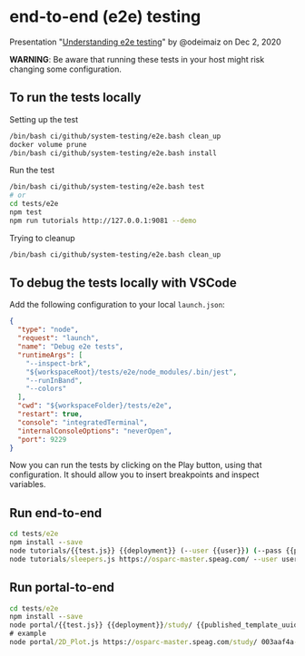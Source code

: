 # end-to-end (e2e) testing


Presentation "[Understanding e2e testing](https://docs.google.com/presentation/d/1Kc2kz1e6Fl3XNDGXfPx_Aurqx29edGuke4rnIfHr5bI/edit?usp=sharing)" by @odeimaiz on Dec 2, 2020


**WARNING**: Be aware that running these tests in your host might risk changing some
configuration.

## To run the tests locally

Setting up the test

```bash
/bin/bash ci/github/system-testing/e2e.bash clean_up
docker volume prune
/bin/bash ci/github/system-testing/e2e.bash install
```

Run the test
```bash
/bin/bash ci/github/system-testing/e2e.bash test
# or
cd tests/e2e
npm test
npm run tutorials http://127.0.0.1:9081 --demo

```

Trying to cleanup
```bash
/bin/bash ci/github/system-testing/e2e.bash clean_up
```

## To debug the tests locally with VSCode
Add the following configuration to your local ``launch.json``:
```json
{
  "type": "node",
  "request": "launch",
  "name": "Debug e2e tests",
  "runtimeArgs": [
    "--inspect-brk",
    "${workspaceRoot}/tests/e2e/node_modules/.bin/jest",
    "--runInBand",
    "--colors"
  ],
  "cwd": "${workspaceFolder}/tests/e2e",
  "restart": true,
  "console": "integratedTerminal",
  "internalConsoleOptions": "neverOpen",
  "port": 9229
}
```
Now you can run the tests by clicking on the Play button, using that configuration. It should allow you to insert breakpoints and inspect variables.


## Run end-to-end

```cmd
cd tests/e2e
npm install --save
node tutorials/{{test.js}} {{deployment}} (--user {{user}}) (--pass {{password}}) (--demo)
node tutorials/sleepers.js https://osparc-master.speag.com/ --user user@domain --pass mypass --demo
```
## Run portal-to-end

```cmd
cd tests/e2e
npm install --save
node portal/{{test.js}} {{deployment}}/study/ {{published_template_uuid}}
# example
node portal/2D_Plot.js https://osparc-master.speag.com/study/ 003aaf4a-524a-11ea-b061-02420a00070b
```
